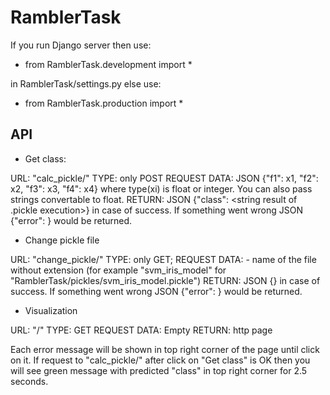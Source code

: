 # RamblerTask

If you run Django server then use:

* from RamblerTask.development import *

in RamblerTask/settings.py else use:

* from RamblerTask.production import *


## API

* Get class:

URL: "calc_pickle/"
TYPE: only POST
REQUEST DATA: JSON {"f1": x1, "f2": x2, "f3": x3, "f4": x4} where type(xi) is float or integer. You can also pass strings convertable to float.
RETURN: JSON {"class": <string result of .pickle execution>} in case of success. If something went wrong JSON {"error": <error message>} would be returned.

* Change pickle file

URL: "change_pickle/"
TYPE: only GET;
REQUEST DATA: <pickle> - name of the file without extension (for example "svm_iris_model" for "RamblerTask/pickles/svm_iris_model.pickle")
RETURN: JSON {} in case of success. If something went wrong JSON {"error": <error message>} would be returned.

* Visualization

URL: "/"
TYPE: GET
REQUEST DATA: Empty
RETURN: http page

Each error message will be shown in top right corner of the page until click on it. If request to "calc_pickle/" after click on "Get class" is OK then you will see green message with predicted "class" in top right corner for 2.5 seconds.

